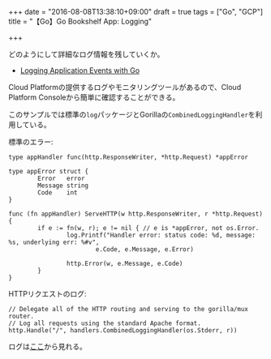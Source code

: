 +++
date = "2016-08-08T13:38:10+09:00"
draft = true
tags = ["Go", "GCP"]
title = "【Go】Go Bookshelf App: Logging"

+++

どのようにして詳細なログ情報を残していくか。

- [Logging Application Events with Go](https://cloud.google.com/go/getting-started/logging-application-events)


Cloud Platformの提供するログやモニタリングツールがあるので、Cloud Platform Consoleから簡単に確認することができる。

このサンプルでは標準の`log`パッケージとGorillaの`CombinedLoggingHandler`を利用している。

標準のエラー:

```
type appHandler func(http.ResponseWriter, *http.Request) *appError

type appError struct {
        Error   error
        Message string
        Code    int
}

func (fn appHandler) ServeHTTP(w http.ResponseWriter, r *http.Request) {
        if e := fn(w, r); e != nil { // e is *appError, not os.Error.
                log.Printf("Handler error: status code: %d, message: %s, underlying err: %#v",
                        e.Code, e.Message, e.Error)

                http.Error(w, e.Message, e.Code)
        }
}
```

HTTPリクエストのログ:

```
// Delegate all of the HTTP routing and serving to the gorilla/mux router.
// Log all requests using the standard Apache format.
http.Handle("/", handlers.CombinedLoggingHandler(os.Stderr, r))
```

ログは[ここ](https://console.cloud.google.com/logs/viewer)から見れる。
